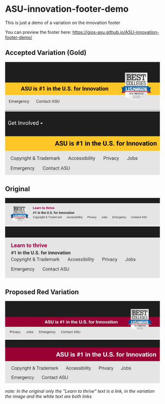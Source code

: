 # ASU-innovation-footer-demo
This is just a demo of a variation on the innovation footer

You can preview the footer here: https://gios-asu.github.io/ASU-innovation-footer-demo/

## Accepted Variation (Gold)
![Image of variation Desktop](./screenshots/accepted-variation-desktop.png)
![Image of variation Mobile](./screenshots/accepted-variation-mobile.png)

## Original
![Image of original Desktop](./screenshots/original-desktop.png)
![Image of original Desktop](./screenshots/original-mobile.png)

## Proposed Red Variation
![Image of variation Desktop](./screenshots/variation-desktop.png)
![Image of variation Mobile](./screenshots/variation-mobile.png)

*note: In the original only the "Learn to thrive" text is a link, in the variation the image and the white text are both links*
